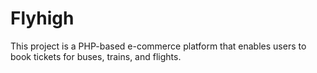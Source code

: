 # Flyhigh
This project is a PHP-based e-commerce platform that enables users to book tickets for buses, trains, and flights. 
